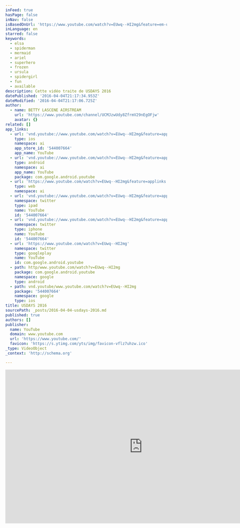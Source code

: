```yaml
---
inFeed: true
hasPage: false
inNav: false
isBasedOnUrl: 'https://www.youtube.com/watch?v=EUwq--HI2mg&feature=em-upload_owner'
inLanguage: en
starred: false
keywords:
  - elsa
  - spiderman
  - mermaid
  - ariel
  - superhero
  - frozen
  - ursula
  - spidergirl
  - fun
  - available
description: Cette vidéo traite de USDAYS 2016
datePublished: '2016-04-04T21:17:34.953Z'
dateModified: '2016-04-04T21:17:06.725Z'
author:
  - name: BETTY LASCENE AIRSTREAM
    url: 'https://www.youtube.com/channel/UCMJzwUdy8ZfrmV29nEgOFjw'
    avatar: {}
related: []
app_links:
  - url: 'vnd.youtube://www.youtube.com/watch?v=EUwq--HI2mg&feature=applinks'
    type: ios
    namespace: ai
    app_store_id: '544007664'
    app_name: YouTube
  - url: 'vnd.youtube://www.youtube.com/watch?v=EUwq--HI2mg&feature=applinks'
    type: android
    namespace: ai
    app_name: YouTube
    package: com.google.android.youtube
  - url: 'https://www.youtube.com/watch?v=EUwq--HI2mg&feature=applinks'
    type: web
    namespace: ai
  - url: 'vnd.youtube://www.youtube.com/watch?v=EUwq--HI2mg&feature=applinks'
    namespace: twitter
    type: ipad
    name: YouTube
    id: '544007664'
  - url: 'vnd.youtube://www.youtube.com/watch?v=EUwq--HI2mg&feature=applinks'
    namespace: twitter
    type: iphone
    name: YouTube
    id: '544007664'
  - url: 'https://www.youtube.com/watch?v=EUwq--HI2mg'
    namespace: twitter
    type: googleplay
    name: YouTube
    id: com.google.android.youtube
  - path: http/www.youtube.com/watch?v=EUwq--HI2mg
    package: com.google.android.youtube
    namespace: google
    type: android
  - path: vnd.youtube/www.youtube.com/watch?v=EUwq--HI2mg
    package: '544007664'
    namespace: google
    type: ios
title: USDAYS 2016
sourcePath: _posts/2016-04-04-usdays-2016.md
published: true
authors: []
publisher:
  name: YouTube
  domain: www.youtube.com
  url: 'https://www.youtube.com/'
  favicon: 'https://s.ytimg.com/yts/img/favicon-vflz7uhzw.ico'
_type: VideoObject
_context: 'http://schema.org'

---
```

<iframe src="https://cdn.embedly.com/widgets/media.html?src=https%3A%2F%2Fwww.youtube.com%2Fembed%2FEUwq--HI2mg%3Ffeature%3Doembed&amp;url=https%3A%2F%2Fwww.youtube.com%2Fwatch%3Fv%3DEUwq--HI2mg%26feature%3Dem-upload_owner&amp;image=https%3A%2F%2Fi.ytimg.com%2Fvi%2FEUwq--HI2mg%2Fhqdefault.jpg&amp;key=b7d04c9b404c499eba89ee7072e1c4f7&amp;type=text%2Fhtml&amp;schema=youtube" width="854" height="480" scrolling="no" frameborder="0" allowfullscreen="allowfullscreen" style=""></iframe>